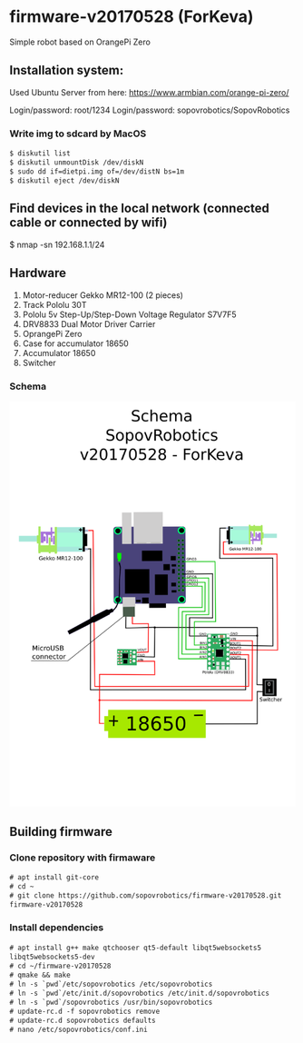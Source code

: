 # firmware-v20170528 (ForKeva)

Simple robot based on OrangePi Zero


## Installation system:

Used Ubuntu Server from here: https://www.armbian.com/orange-pi-zero/

Login/password: root/1234
Login/password: sopovrobotics/SopovRobotics


### Write img to sdcard by MacOS

	$ diskutil list
	$ diskutil unmountDisk /dev/diskN
	$ sudo dd if=dietpi.img of=/dev/distN bs=1m
	$ diskutil eject /dev/diskN

## Find devices in the local network (connected cable or connected by wifi)

$ nmap -sn 192.168.1.1/24

## Hardware

1. Motor-reducer Gekko MR12-100 (2 pieces)
2. Track Pololu 30T
3. Pololu 5v Step-Up/Step-Down Voltage Regulator S7V7F5
4. DRV8833 Dual Motor Driver Carrier
5. OprangePi Zero
6. Case for accumulator 18650
7. Accumulator 18650
8. Switcher

### Schema

![pic](https://raw.githubusercontent.com/sopovrobotics/firmware-v20170528/master/images/schema_v20170528.png)

## Building firmware

### Clone repository with firmaware


	# apt install git-core
	# cd ~
	# git clone https://github.com/sopovrobotics/firmware-v20170528.git firmware-v20170528

### Install dependencies
 
	# apt install g++ make qtchooser qt5-default libqt5websockets5 libqt5websockets5-dev
	# cd ~/firmware-v20170528
	# qmake && make
	# ln -s `pwd`/etc/sopovrobotics /etc/sopovrobotics
	# ln -s `pwd`/etc/init.d/sopovrobotics /etc/init.d/sopovrobotics
	# ln -s `pwd`/sopovrobotics /usr/bin/sopovrobotics
	# update-rc.d -f sopovrobotics remove
	# update-rc.d sopovrobotics defaults
	# nano /etc/sopovrobotics/conf.ini
